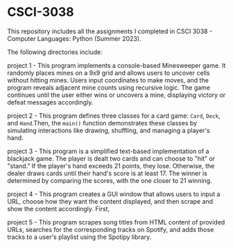 # CSCI-3038
This repository includes all the assignments I completed in CSCI 3038 - Computer Languages: Python (Summer 2023).

The following directories include:

project 1 - This program implements a console-based Minesweeper game. It randomly places mines on a 9x9 grid and allows users to uncover cells without hitting mines. Users input coordinates to make moves, and the program reveals adjacent mine counts using recursive logic. The game continues until the user either wins or uncovers a mine, displaying victory or defeat messages accordingly.

project 2 - This program defines three classes for a card game: `Card`, `Deck`, and `Hand`.Then, the `main()` function demonstrates these classes by simulating interactions like drawing, shuffling, and managing a player's hand.

project 3 - This program is a simplified text-based implementation of a blackjack game. The player is dealt two cards and can choose to "hit" or "stand." If the player's hand exceeds 21 points, they lose. Otherwise, the dealer draws cards until their hand's score is at least 17. The winner is determined by comparing the scores, with the one closer to 21 winning.

project 4 - This program creates a GUI window that allows users to input a URL, choose how they want the content displayed, and then scrape and show the content accordingly. First, 

project 5 - This program scrapes song titles from HTML content of provided URLs, searches for the corresponding tracks on Spotify, and adds those tracks to a user's playlist using the Spotipy library.
